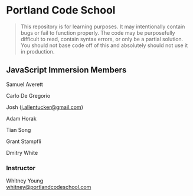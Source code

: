 # Portland Code School

> This repository is for learning purposes. It may intentionally contain bugs or
fail to function properly. The code may be purposefully difficult to read,
contain syntax errors, or only be a partial solution. You should not base code
off of this and absolutely should not use it in production.

## JavaScript Immersion Members

Samuel Averett

Carlo De Gregorio

Josh (j.allentucker@gmail.com)

Adam Horak

Tian Song

Grant Stampfli

Dmitry White

### Instructor

Whitney Young  
whitney@portlandcodeschool.com

